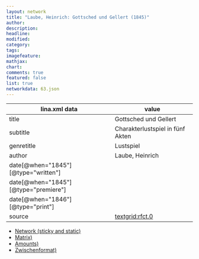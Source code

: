 ```yaml
---
layout: network
title: "Laube, Heinrich: Gottsched und Gellert (1845)"
author:
description:
headline:
modified:
category:
tags:
imagefeature: 
mathjax: 
chart: 
comments: true
featured: false
list: true
networkdata: 63.json
---
```

lina.xml data  | value
------------- | -------------
title|Gottsched und Gellert
subtitle|Charakterlustspiel in fünf Akten
genretitle|Lustspiel
author|Laube, Heinrich
date[@when="1845"][@type="written"]|
date[@when="1845"][@type="premiere"]|
date[@when="1846"][@type="print"]|
source|[textgrid:rfct.0](https://textgridlab.org/1.0/tgcrud-public/rest/textgrid:rfct.0/data)



* [Network (sticky and static)](/linas/network63)
* [Matrix)](/linas/matrix63)
* [Amounts)](/linas/amount63)
* [Zwischenformat)](/linas/lina63 )
